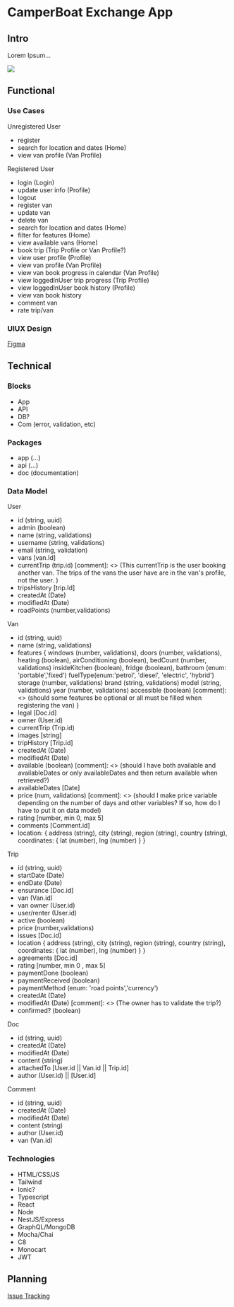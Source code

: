 # CamperBoat Exchange App

## Intro

Lorem Ipsum...

![](https://media.giphy.com/media/SXCcZUVG44ZvPIziBj/giphy.gif?cid=ecf05e47j1c1f0206qzn8wbr6im8dmop29pl3ubeubebq1of&ep=v1_gifs_search&rid=giphy.gif&ct=g)

## Functional

### Use Cases

Unregistered User

- register
- search for location and dates (Home)
- view van profile (Van Profile)

Registered User

- login (Login)
- update user info (Profile)
- logout
- register van
- update van
- delete van
- search for location and dates (Home)
- filter for features (Home)
- view available vans (Home)
- book trip (Trip Profile or Van Profile?)
- view user profile (Profile)
- view van profile (Van Profile)
- view van book progress in calendar (Van Profile)
- view loggedInUser trip progress (Trip Profile)
- view loggedInUser book history (Profile)
- view van book history
- comment van
- rate trip/van

### UIUX Design

[Figma](https://www.figma.com/design/2ghRzi1STkKkGGQX9qSoxX/Views?node-id=85-22956&t=7nt3miqHx1C4U7oz-0)

## Technical

### Blocks

- App
- API
- DB?
- Com (error, validation, etc)

### Packages

- app (...)
- api (...)
- doc (documentation)

### Data Model

User

- id (string, uuid)
- admin (boolean)
- name (string, validations)
- username (string, validations)
- email (string, validation)
- vans [van.Id]
- currentTrip (trip.id)
  [comment]: <> (This currentTrip is the user booking another van. The trips of the vans the user have are in the van's profile, not the user. )
- tripsHistory [trip.Id]
- createdAt (Date)
- modifiedAt (Date)
- roadPoints (number,validations)

Van

- id (string, uuid)
- name (string, validations)
- features {
  windows (number, validations),
  doors (number, validations),
  heating (boolean),
  airConditioning (boolean),
  bedCount (number, validations)
  insideKitchen (boolean),
  fridge (boolean),
  bathroom (enum: 'portable','fixed')
  fuelType(enum:'petrol', 'diesel', 'electric', 'hybrid')
  storage (number, validations)
  brand (string, validations)
  model (string, validations)
  year (number, validations)
  accessible (boolean)
  [comment]: <> (should some features be optional or all must be filled when registering the van)
  }
- legal [Doc.id]
- owner (User.id)
- currentTrip (Trip.id)
- images [string]
- tripHistory [Trip.id]
- createdAt (Date)
- modifiedAt (Date)
- available (boolean)
  [comment]: <> (should I have both available and availableDates or only availableDates and then return available when retrieved?)
- availableDates [Date]
- price (num, validations)
  [comment]: <> (should I make price variable depending on the number of days and other variables? If so, how do I have to put it on data model)
- rating [number, min 0, max 5]
- comments [Comment.id]
- location: {
  address (string),
  city (string),
  region (string),
  country (string),
  coordinates: {
  lat (number),
  lng (number)
  }
  }

Trip

- id (string, uuid)
- startDate (Date)
- endDate (Date)
- ensurance [Doc.id]
- van (Van.id)
- van owner (User.id)
- user/renter (User.id)
- active (boolean)
- price (number,validations)
- issues [Doc.id]
- location {
  address (string),
  city (string),
  region (string),
  country (string),
  coordinates: {
  lat (number),
  lng (number)
  }
  }
- agreements [Doc.id]
- rating [number, min 0 , max 5]
- paymentDone (boolean)
- paymentReceived (boolean)
- paymentMethod (enum: 'road points','currency')
- createdAt (Date)
- modifiedAt (Date)
  [comment]: <> (The owner has to validate the trip?)
- confirmed? (boolean)

Doc

- id (string, uuid)
- createdAt (Date)
- modifiedAt (Date)
- content (string)
- attachedTo [User.id || Van.id || Trip.id]
- author (User.id) || [User.id]

Comment

- id (string, uuid)
- createdAt (Date)
- modifiedAt (Date)
- content (string)
- author (User.id)
- van (Van.id)

### Technologies

- HTML/CSS/JS
- Tailwind
- Ionic?
- Typescript
- React
- Node
- NestJS/Express
- GraphQL/MongoDB
- Mocha/Chai
- C8
- Monocart
- JWT

## Planning

[Issue Tracking](https://github.com/b00tc4mp/isdi-bootcamp-202501/issues/88)
